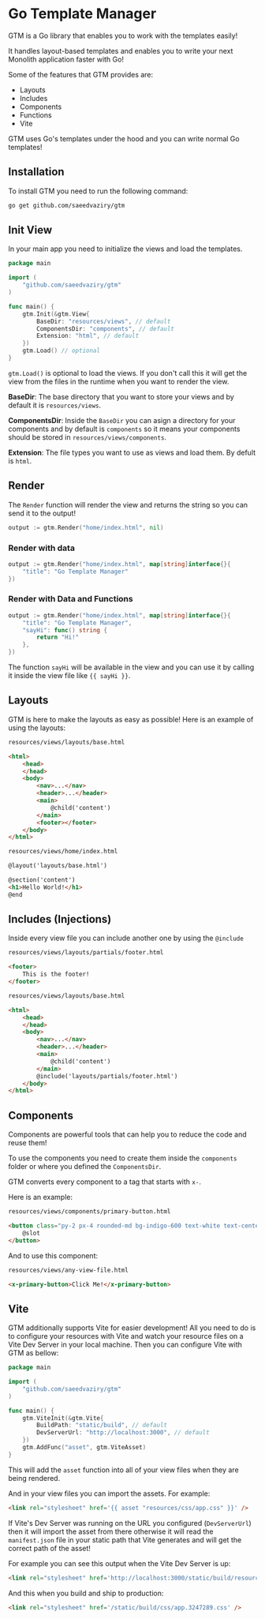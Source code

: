 # Go Template Manager

GTM is a Go library that enables you to work with the templates easily!

It handles layout-based templates and enables you to write your next Monolith application faster with Go!

Some of the features that GTM provides are:

- Layouts
- Includes
- Components
- Functions
- Vite

GTM uses Go's templates under the hood and you can write normal Go templates!

## Installation

To install GTM you need to run the following command:

```sh
go get github.com/saeedvaziry/gtm
```

## Init View

In your main app you need to initialize the views and load the templates.

```go
package main

import (
	"github.com/saeedvaziry/gtm"
)

func main() {
	gtm.Init(&gtm.View{
		BaseDir: "resources/views", // default
		ComponentsDir: "components", // default
		Extension: "html", // default
	})
	gtm.Load() // optional
}
```

`gtm.Load()` is optional to load the views. If you don't call this it will get the view from the files in the runtime when you want to render the view.

**BaseDir**: The base directory that you want to store your views and by default it is `resources/views`.

**ComponentsDir**: Inside the `BaseDir` you can asign a directory for your components and by default is `components` so it means your components should be stored in `resources/views/components`.

**Extension**: The file types you want to use as views and load them. By defult is `html`.

## Render

The `Render` function will render the view and returns the string so you can send it to the output!

```go
output := gtm.Render("home/index.html", nil)
```

### Render with data

```go
output := gtm.Render("home/index.html", map[string]interface{}{
    "title": "Go Template Manager"
})
```

### Render with Data and Functions

```go
output := gtm.Render("home/index.html", map[string]interface{}{
    "title": "Go Template Manager",
    "sayHi": func() string {
        return "Hi!"
    },
})
```

The function `sayHi` will be available in the view and you can use it by calling it inside the view file like `{{ sayHi }}`.

## Layouts

GTM is here to make the layouts as easy as possible! Here is an example of using the layouts:

```html
resources/views/layouts/base.html

<html>
    <head>
    </head>
    <body>
        <nav>...</nav>
        <header>...</header>
        <main>
            @child('content')
        </main>
        <footer></footer>
    </body>
</html>
```

```html
resources/views/home/index.html

@layout('layouts/base.html')

@section('content')
<h1>Hello World!</h1>
@end
```

## Includes (Injections)

Inside every view file you can include another one by using the `@include`

```html
resources/views/layouts/partials/footer.html

<footer>
    This is the footer!
</footer>
```

```html
resources/views/layouts/base.html

<html>
    <head>
    </head>
    <body>
        <nav>...</nav>
        <header>...</header>
        <main>
            @child('content')
        </main>
        @include('layouts/partials/footer.html')
    </body>
</html>
```

## Components

Components are powerful tools that can help you to reduce the code and reuse them!

To use the components you need to create them inside the `components` folder or where you defined the `ComponentsDir`.

GTM converts every component to a tag that starts with `x-`.

Here is an example:

```html
resources/views/components/primary-button.html

<button class="py-2 px-4 rounded-md bg-indigo-600 text-white text-center">
    @slot
</button>
```

And to use this component:

```html
resources/views/any-view-file.html

<x-primary-button>Click Me!</x-primary-button>
```

## Vite

GTM additionally supports Vite for easier development! All you need to do is to configure your resources with Vite and watch your resource files on a Vite Dev Server in your local machine. Then you can configure Vite with GTM as bellow:

```go
package main

import (
	"github.com/saeedvaziry/gtm"
)

func main() {
	gtm.ViteInit(&gtm.Vite{
		BuildPath: "static/build", // default
		DevServerUrl: "http://localhost:3000", // default
	})
	gtm.AddFunc("asset", gtm.ViteAsset)
}
```

This will add the `asset` function into all of your view files when they are being rendered.

And in your view files you can import the assets. For example:

```html
<link rel="stylesheet" href='{{ asset "resources/css/app.css" }}' />
```

If Vite's Dev Server was running on the URL you configured (`DevServerUrl`) then it will import the asset from there otherwise it will read the `manifest.json` file in your static path that Vite generates and will get the correct path of the asset!

For example you can see this output when the Vite Dev Server is up:

```html
<link rel="stylesheet" href='http://localhost:3000/static/build/resources/css/app.css' />
```

And this when you build and ship to production:

```html
<link rel="stylesheet" href='/static/build/css/app.3247289.css' />
```